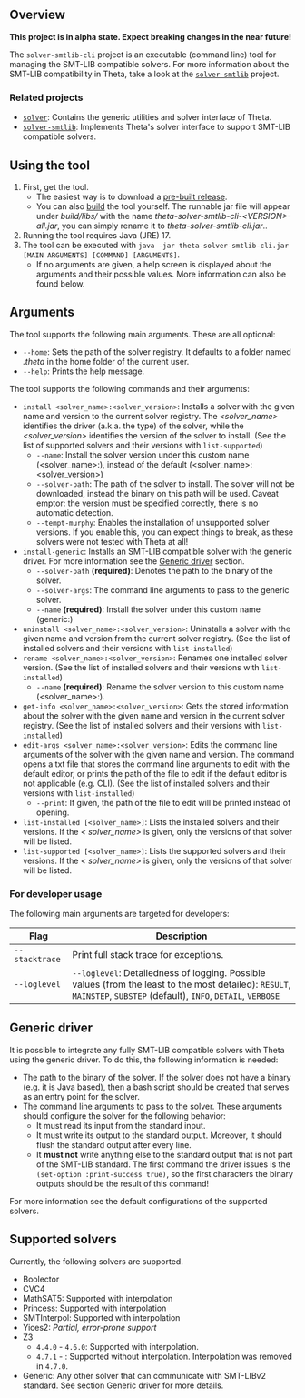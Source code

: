 ## Overview

**This project is in alpha state. Expect breaking changes in the near future!**

The `solver-smtlib-cli` project is an executable (command line) tool for managing the SMT-LIB
compatible solvers.
For more information about the SMT-LIB compatibility in Theta, take a look at
the [`solver-smtlib`](../solver-smtlib/README.md) project.

### Related projects

* [`solver`](../solver/README.md): Contains the generic utilities and solver interface of Theta.
* [`solver-smtlib`](../solver-smtlib/README.md): Implements Theta's solver interface to support
  SMT-LIB compatible solvers.

## Using the tool

1. First, get the tool.
    * The easiest way is to download a [pre-built release](https://github.com/ftsrg/theta/releases).
    * You can also [build](../../../doc/Build.md) the tool yourself. The runnable jar file will
      appear under _build/libs/_ with the name _theta-solver-smtlib-cli-\<VERSION\>-all.jar_, you
      can simply rename it to _theta-solver-smtlib-cli.jar_..
2. Running the tool requires Java (JRE) 17.
3. The tool can be executed
   with `java -jar theta-solver-smtlib-cli.jar [MAIN ARGUMENTS] [COMMAND] [ARGUMENTS]`.
    * If no arguments are given, a help screen is displayed about the arguments and their possible
      values.
      More information can also be found below.

## Arguments

The tool supports the following main arguments. These are all optional:

* `--home`: Sets the path of the solver registry. It defaults to a folder named _.theta_ in the home
  folder of the current user.
* `--help`: Prints the help message.

The tool supports the following commands and their arguments:

* `install <solver_name>:<solver_version>`: Installs a solver with the given name and version to the
  current solver registry. The _<solver_name>_ identifies the driver (a.k.a. the type) of the
  solver, while the _<solver_version>_ identifies the version of the solver to install. (See the
  list of supported solvers and their versions with `list-supported`)
    * `--name`: Install the solver version under this custom name (<solver_name>:<name>), instead of
      the default (<solver_name>:<solver_version>)
    * `--solver-path`: The path of the solver to install. The solver will not be downloaded, instead
      the binary on this path will be used. Caveat emptor: the version must be specified correctly,
      there is no automatic detection.
    * `--tempt-murphy`: Enables the installation of unsupported solver versions. If you enable this,
      you can expect things to break, as these solvers were not tested with Theta at all!
* `install-generic`: Installs an SMT-LIB compatible solver with the generic driver. For more
  information see the [Generic driver](#Generic-driver) section.
    * `--solver-path` **(required)**: Denotes the path to the binary of the solver.
    * `--solver-args`: The command line arguments to pass to the generic solver.
    * `--name` **(required)**: Install the solver under this custom name (generic:<name>)
* `uninstall <solver_name>:<solver_version>`: Uninstalls a solver with the given name and version
  from the current solver registry. (See the list of installed solvers and their versions
  with `list-installed`)
* `rename <solver_name>:<solver_version>`: Renames one installed solver version. (See the list of
  installed solvers and their versions with `list-installed`)
    * `--name` **(required)**: Rename the solver version to this custom name (<solver_name>:<name>).
* `get-info <solver_name>:<solver_version>`: Gets the stored information about the solver with the
  given name and version in the current solver registry. (See the list of installed solvers and
  their versions with `list-installed`)
* `edit-args <solver_name>:<solver_version>`: Edits the command line arguments of the solver with
  the given name and version. The command opens a txt file that stores the command line arguments to
  edit with the default editor, or prints the path of the file to edit if the default editor is not
  applicable (e.g. CLI). (See the list of installed solvers and their versions
  with `list-installed`)
    * `--print`: If given, the path of the file to edit will be printed instead of opening.
* `list-installed [<solver_name>]`: Lists the installed solvers and their versions. If the _<
  solver_name>_ is given, only the versions of that solver will be listed.
* `list-supported [<solver_name>]`: Lists the supported solvers and their versions. If the _<
  solver_name>_ is given, only the versions of that solver will be listed.

### For developer usage

The following main arguments are targeted for developers:

| Flag           | Description                                                                                                                                                          |
|----------------|----------------------------------------------------------------------------------------------------------------------------------------------------------------------|
| `--stacktrace` | Print full stack trace for exceptions.                                                                                                                               |
| `--loglevel`   | `--loglevel`: Detailedness of logging. Possible values (from the least to the most detailed): `RESULT`, `MAINSTEP`, `SUBSTEP` (default), `INFO`, `DETAIL`, `VERBOSE` |

## Generic driver

It is possible to integrate any fully SMT-LIB compatible solvers with Theta using the generic
driver. To do this, the following information is needed:

* The path to the binary of the solver. If the solver does not have a binary (e.g. it is Java
  based), then a bash script should be created that serves as an entry point for the solver.
* The command line arguments to pass to the solver. These arguments should configure the solver for
  the following behavior:
    * It must read its input from the standard input.
    * It must write its output to the standard output. Moreover, it should flush the standard output
      after every line.
    * It **must not** write anything else to the standard output that is not part of the SMT-LIB
      standard. The first command the driver issues is the `(set-option :print-success true)`, so
      the first characters the binary outputs should be the result of this command!

For more information see the default configurations of the supported solvers.

## Supported solvers

Currently, the following solvers are supported.

* Boolector
* CVC4
* MathSAT5: Supported with interpolation
* Princess: Supported with interpolation
* SMTInterpol: Supported with interpolation
* Yices2: _Partial, error-prone support_
* Z3
    * `4.4.0` - `4.6.0`: Supported with interpolation.
    * `4.7.1` - : Supported without interpolation. Interpolation was removed in `4.7.0`.
* Generic: Any other solver that can communicate with SMT-LIBv2 standard. See section Generic driver
  for more details.
